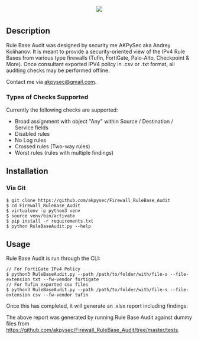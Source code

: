 <p align="center">
  <img src="https://user-images.githubusercontent.com/48283299/135756072-3291c51c-7f2a-4cda-86ee-561c5d42561b.png"/>
</p>

#

## Description

Rule Base Audit was designed by security me AKPySec aka Andrey Kolihanov. It is meant to provide a security-oriented view of the IPv4 Rule Bases from various type firewalls (Tufin, FortiGate, Palo-Alto, Checkpoint & More). Once consultant exported IPV4 policy in .csv or .txt format, all auditing checks may be performed offline.

Contact me via <akpysec@gmail.com>.

### Types of Checks Supported

Currently the following checks are supported:

- Broad assignment with object "Any" within Source / Destination / Service fields
- Disabled rules
- No Log rules
- Crossed rules (Two-way rules)
- Worst rules (rules with multiple findings)

## Installation
### Via Git

    $ git clone https://github.com/akpysec/Firewall_RuleBase_Audit
    $ cd Firewall_RuleBase_Audit
    $ virtualenv -p python3 venv
    $ source venv/bin/activate
    $ pip install -r requirements.txt
    $ python RuleBaseAudit.py --help


## Usage

Rule Base Audit is run through the CLI:

    // For FortiGate IPv4 Policy
    $ python3 RuleBaseAudit.py --path /path/to/folder/with/file-s --file-extension txt --fw-vendor fortigate
    // For Tufin exported csv files
    $ python3 RuleBaseAudit.py --path /path/to/folder/with/file-s --file-extension csv --fw-vendor tufin

[comment]: <> (![Running Rule Base Audit]&#40;https://user-images.githubusercontent.com/להשלים.gif&#41;)

Once this has completed, it will generate an .xlsx report including findings:

[comment]: <> (![Rule Base Audit Report]&#40;https://user-images.githubusercontent.com/להשלים.gif&#41;)

The above report was generated by running Rule Base Audit against dummy files from https://github.com/akpysec/Firewall_RuleBase_Audit/tree/master/tests.


